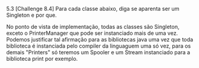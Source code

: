 5.3 [Challenge 8.4] Para cada classe abaixo, diga se aparenta
ser um Singleton e por que.

No ponto de vista de implementação, todas as classes são Singleton, exceto o PrinterManager que pode ser instanciado
mais de uma vez. Podemos justificar tal afirmação para as bibliotecas java uma vez que toda biblioteca é instanciada
pelo compiler da linguaguem uma só vez, para os demais "Printers" só teremos um Spooler e um Stream instanciado para
a biblioteca print por exemplo.